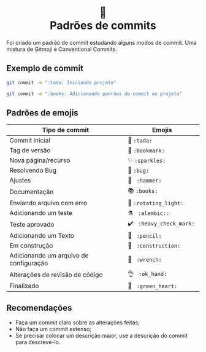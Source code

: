 <h1 align="center">
📄<br>Padrões de commits 
</h1>

<p>
  Foi criado um padrão de commit estudando alguns modos de commit. Uma mistura de Gitmoji e Conventional Commits.
</p>

##  Exemplo de commit
```bash
git commit -m ":tada: Iniciando projeto"
```

```bash
git commit -m ":books: Adicionando padrões de commit ao projeto"
```

## Padrões de emojis

<table>
  <thead>
    <tr>
      <th>Tipo de commit</th>
      <th>Emojis</th>
    </tr>
  </thead>
 <tbody>
    <tr>
      <td>Commit inicial</td>
      <td> 🎉 <code>:tada:</code>   </td>
    </tr>
    <tr>
      <td> Tag de versão  </td>
      <td> 🔖 <code>:bookmark:</code>   </td>
    </tr>
    <tr>
      <td>  Nova página/recurso   </td>
      <td> ✨ <code>:sparkles:</code>   </td>
    </tr>
    <tr>
      <td>  Resolvendo Bug  </td>
      <td> 🐛 <code>:bug:</code>   </td>
    </tr>
    <tr>
      <td> Ajustes </td>
      <td> 🔨 <code> :hammer: </code>   </td>
    </tr>
    <tr>
      <td> Documentação </td>
      <td> 📚 <code>:books:</code>   </td>
    </tr>
    <tr>
      <td> Enviando arquivo com erro </td>
      <td> 🚨 <code>:rotating_light: </code>   </td>
    </tr>
    <tr>
      <td> Adicionando um teste</td>
      <td> ⚗️ <code> :alembic:: </code>   </td>
    </tr>
    <tr>
      <td> Teste aprovado </td>
      <td> ✔️ <code> :heavy_check_mark: </code>   </td>
    </tr>
    <tr>
      <td> Adicionando um Texto </td>
      <td> 📝 <code> :pencil: </code>   </td>
    </tr>
    <tr>
      <td>  Em construção </td>
      <td> 🚧 <code> :construction: </code>   </td>
    </tr>
    <tr>
      <td>   Adicionando um arquivo de configuração </td>
      <td> 🔧 <code> :wrench: </code>   </td>
    </tr>
    <tr>
      <td>  Alterações de revisão de código        </td>
      <td> 👌 <code> :ok_hand: </code>   </td>
    </tr>
    <tr>
    <td> Finalizado </td>
    <td> 💚 <code> :green_heart: </code> </td>
    </tr>
  </tbody>
</table>

## Recomendações

- Faça um commit claro sobre as alterações feitas;
- Não faça um commit extenso;
- Se precisar colocar um descrição maior, use a descrição do commit para descreve-lo.
